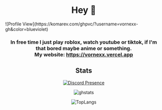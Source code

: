 <html><head></head><body><h1 align="center" id="welcome-to-my-ugly-ass-github-profile-br-">Hey 👋<br></h1> ![Profile View](https://komarev.com/ghpvc/?username=vornexx-gh&color=blueviolet)
<h3 align="center" id="in-free-time-i-play-games-such-as-league-of-legends-mostly-league-osu-and-watch-some-movies-shows-br-my-website-https-vorlie-pl">In free time I just play roblox, watch youtube or tiktok, if I'm that bored maybe anime or something.<br>My website: <a href="https://vornexx.vercel.app">https://vornexx.vercel.app</a></h3>
<h2 align="center" id="stats">Stats</h2>
<p align="center"><a href="https://discord.com/users/1149438819834269856"><img src="https://lanyard.cnrad.dev/api/1149438819834269856?bg=0d1117&amp;borderRadius=25px" alt="Discord Presence"></a></p>
</body></html>

<p align="center"><img src="https://github-readme-stats.vercel.app/api?username=vornex-gh&theme=tokyonight" alt="ghstats"></p>

<p align="center"><img src="https://github-readme-stats.vercel.app/api/top-langs/?username=vornex-gh&layout=donut&theme=tokyonight" alt="TopLangs"></p>

